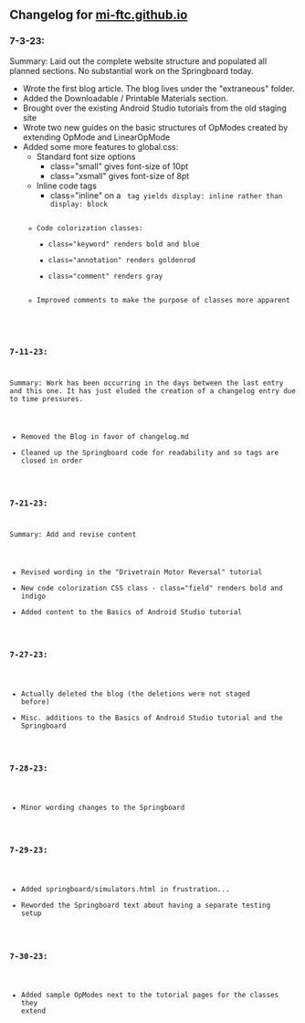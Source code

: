 ## Changelog for [mi-ftc.github.io](mi-ftc.github.io)  
  
### 7-3-23:  
Summary: Laid out the complete website structure and populated all planned
sections. No substantial work on the Springboard today.  
- Wrote the first blog article. The blog lives under the "extraneous" folder.  
- Added the Downloadable / Printable Materials section.  
- Brought over the existing Android Studio tutorials from the old staging site  
- Wrote two new guides on the basic structures of OpModes created by extending 
OpMode and LinearOpMode  
- Added some more features to global.css:  
  - Standard font size options  
    - class="small" gives font-size of 10pt  
    - class="xsmall" gives font-size of 8pt  
  - Inline code tags  
    - class="inline" on a <code> tag yields display: inline rather than
    display: block  
  - Code colorization classes:  
    - class="keyword" renders bold and blue  
    - class="annotation" renders goldenrod  
    - class="comment" renders gray  
  - Improved comments to make the purpose of classes more apparent  
  
### 7-11-23:  
Summary: Work has been occurring in the days between the last entry and this 
one. It has just eluded the creation of a changelog entry due to time pressures.  
- Removed the Blog in favor of changelog.md  
- Cleaned up the Springboard code for readability and so tags are closed in 
order  
  
### 7-21-23:  
Summary: Add and revise content  
- Revised wording in the "Drivetrain Motor Reversal" tutorial  
- New code colorization CSS class - class="field" renders bold and indigo  
- Added content to the Basics of Android Studio tutorial  
  
### 7-27-23:  
- Actually deleted the blog (the deletions were not staged before)  
- Misc. additions to the Basics of Android Studio tutorial and the Springboard  

### 7-28-23:  
- Minor wording changes to the Springboard  

### 7-29-23:  
- Added springboard/simulators.html in frustration...  
- Reworded the Springboard text about having a separate testing setup  

### 7-30-23:  
- Added sample OpModes next to the tutorial pages for the classes they extend  